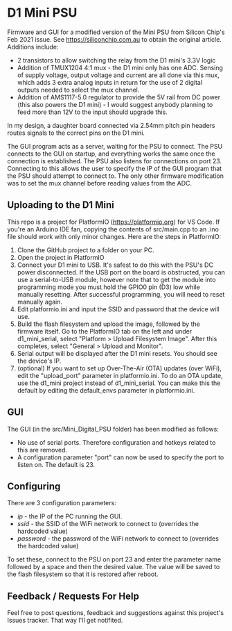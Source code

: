 # D1 Mini PSU

Firmware and GUI for a modified version of the Mini PSU from Silicon Chip's Feb 2021 issue. See https://siliconchip.com.au to obtain the original article. Additions include:

+ 2 transistors to allow switching the relay from the D1 mini's 3.3V logic
+ Addition of TMUX1204 4:1 mux - the D1 mini only has one ADC. Sensing of supply voltage, output voltage and current are all done via this mux, which adds 3 extra analog inputs in return for the use of 2 digital outputs needed to select the mux channel.
+ Addition of AMS1117-5.0 regulator to provide the 5V rail from DC power (this also powers the D1 mini) - I would suggest anybody planning to feed more than 12V to the input should upgrade this.

In my design, a daughter board connected via 2.54mm pitch pin headers routes signals to the correct pins on the D1 mini. 

The GUI program acts as a server, waiting for the PSU to connect. The PSU connects to the GUI on startup, and everything works the same once the connection is established. The PSU also listens for connections on port 23. Connecting to this allows the user to specify the IP of the GUI program that the PSU should attempt to connect to. The only other firmware modification was to set the mux channel before reading values from the ADC.

## Uploading to the D1 Mini

This repo is a project for PlatformIO (https://platformio.org) for VS Code. If you're an Arduino IDE fan, copying the contents of src/main.cpp to an .ino file should work with only minor changes. Here are the steps in PlatformIO:

1. Clone the GitHub project to a folder on your PC.
2. Open the project in PlatformIO
3. Connect your D1 mini to USB. It's safest to do this with the PSU's DC power disconnected. If the USB port on the board is obstructed, you can use a serial-to-USB module, however note that to get the module into programming mode you must hold the GPIO0 pin (D3) low while manually resetting. After successful programming, you will need to reset manually again.
4. Edit platformio.ini and input the SSID and password that the device will use.
5. Build the flash filesystem and upload the image, followed by the firmware itself. Go to the PlatformIO tab on the left and under d1_mini_serial, select "Platform > Upload Filesystem Image". After this completes, select "General > Upload and Monitor".
6. Serial output will be displayed after the D1 mini resets. You should see the device's IP.
7. (optional) If you want to set up Over-The-Air (OTA) updates (over WiFi), edit the "upload_port" parameter in platformio.ini. To do an OTA update, use the d1_mini project instead of d1_mini_serial. You can make this the default by editing the default_envs parameter in platformio.ini.

## GUI

The GUI (in the src/Mini_Digital_PSU folder) has been modified as follows:

+ No use of serial ports. Therefore configuration and hotkeys related to this are removed.
+ A configuration parameter "port" can now be used to specify the port to listen on. The default is 23.

## Configuring

There are 3 configuration parameters:

+ *ip* - the IP of the PC running the GUI.
+ *ssid* - the SSID of the WiFi network to connect to (overrides the hardcoded value)
+ *password* - the password of the WiFi network to connect to (overrides the hardcoded value)

To set these, connect to the PSU on port 23 and enter the parameter name followed by a space and then the desired value. The value will be saved to the flash filesystem so that it is restored after reboot.


## Feedback / Requests For Help

Feel free to post questions, feedback and suggestions against this project's Issues tracker. That way I'll get notifited.
